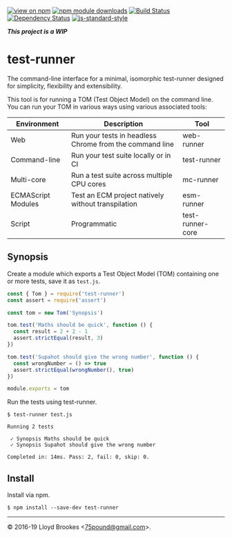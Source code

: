 [![view on npm](https://img.shields.io/npm/v/test-runner.svg)](https://www.npmjs.org/package/test-runner)
[![npm module downloads](https://img.shields.io/npm/dt/test-runner.svg)](https://www.npmjs.org/package/test-runner)
[![Build Status](https://travis-ci.org/test-runner-js/test-runner.svg?branch=master)](https://travis-ci.org/test-runner-js/test-runner)
[![Dependency Status](https://badgen.net/david/dep/test-runner-js/test-runner)](https://david-dm.org/test-runner-js/test-runner)
[![js-standard-style](https://img.shields.io/badge/code%20style-standard-brightgreen.svg)](https://github.com/feross/standard)

***This project is a WIP***

# test-runner

The command-line interface for a minimal, isomorphic test-runner designed for simplicity, flexibility and extensibility.

This tool is for running a TOM (Test Object Model) on the command line. You can run your TOM in various ways using various associated tools:

| Environment  | Description                          | Tool          |
| -----------  | ------------------------             | ------------- |
| Web          | Run your tests in headless Chrome from the command line | web-runner    |
| Command-line | Run your test suite locally or in CI | test-runner   |
| Multi-core   | Run a test suite across multiple CPU cores | mc-runner   |
| ECMAScript Modules | Test an ECM project natively without transpilation | esm-runner   |
| Script       | Programmatic | test-runner-core |


## Synopsis

Create a module which exports a Test Object Model (TOM) containing one or more tests, save it as `test.js`.

```js
const { Tom } = require('test-runner')
const assert = require('assert')

const tom = new Tom('Synopsis')

tom.test('Maths should be quick', function () {
  const result = 2 + 2 - 1
  assert.strictEqual(result, 3)
})

tom.test('Supahot should give the wrong number', function () {
  const wrongNumber = () => true
  assert.strictEqual(wrongNumber(), true)
})

module.exports = tom
```

Run the tests using test-runner.

```
$ test-runner test.js

Running 2 tests

 ✓ Synopsis Maths should be quick
 ✓ Synopsis Supahot should give the wrong number

Completed in: 14ms. Pass: 2, fail: 0, skip: 0.
```

## Install

Install via npm.

```
$ npm install --save-dev test-runner
```


* * *

&copy; 2016-19 Lloyd Brookes \<75pound@gmail.com\>.
